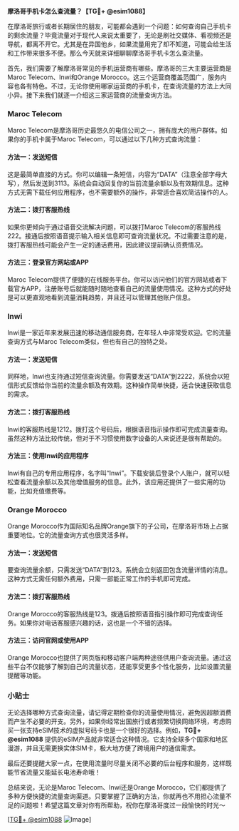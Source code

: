**摩洛哥手机卡怎么查流量？【TG💪+ @esim1088】**

在摩洛哥旅行或者长期居住的朋友，可能都会遇到一个问题：如何查询自己手机卡的剩余流量？毕竟流量对于现代人来说太重要了，无论是刷社交媒体、看视频还是导航，都离不开它。尤其是在异国他乡，如果流量用完了却不知道，可能会给生活和工作带来很多不便。那么今天就来详细聊聊摩洛哥手机卡怎么查流量。

首先，我们需要了解摩洛哥常见的手机运营商有哪些。摩洛哥的三大主要运营商是Maroc Telecom、Inwi和Orange Morocco。这三个运营商覆盖范围广，服务内容也各有特色。不过，无论你使用哪家运营商的手机卡，在查询流量的方法上大同小异。接下来我们就逐一介绍这三家运营商的流量查询方法。

### Maroc Telecom

Maroc Telecom是摩洛哥历史最悠久的电信公司之一，拥有庞大的用户群体。如果你的手机卡属于Maroc Telecom，可以通过以下几种方式查询流量：

#### 方法一：发送短信
这是最简单直接的方式。你可以编辑一条短信，内容为“DATA”（注意全部字母大写），然后发送到3113。系统会自动回复你的当前流量余额以及有效期信息。这种方式无需下载任何应用程序，也不需要额外的操作，非常适合喜欢简洁操作的人。

#### 方法二：拨打客服热线
如果你更倾向于通过语音交流解决问题，可以拨打Maroc Telecom的客服热线222。接通后按照语音提示输入相关信息即可查询流量状况。不过需要注意的是，拨打客服热线可能会产生一定的通话费用，因此建议提前确认资费情况。

#### 方法三：登录官方网站或APP
Maroc Telecom提供了便捷的在线服务平台。你可以访问他们的官方网站或者下载官方APP，注册账号后就能随时随地查看自己的流量使用情况。这种方式的好处是可以更直观地看到流量消耗趋势，并且还可以管理其他账户信息。

### Inwi

Inwi是一家近年来发展迅速的移动通信服务商，在年轻人中非常受欢迎。它的流量查询方式与Maroc Telecom类似，但也有自己的独特之处。

#### 方法一：发送短信
同样地，Inwi也支持通过短信查询流量。你需要发送“DATA”到2222，系统会以短信形式反馈给你当前的流量余额及有效期。这种操作简单快捷，适合快速获取信息的需求。

#### 方法二：拨打客服热线
Inwi的客服热线是1212。拨打这个号码后，根据语音指示操作即可完成流量查询。虽然这种方法比较传统，但对于不习惯使用数字设备的人来说还是很有帮助的。

#### 方法三：使用Inwi的应用程序
Inwi有自己的专用应用程序，名字叫“Inwi”。下载安装后登录个人账户，就可以轻松查看流量余额以及其他增值服务的信息。此外，该应用还提供了一些实用的功能，比如充值缴费等。

### Orange Morocco

Orange Morocco作为国际知名品牌Orange旗下的子公司，在摩洛哥市场上占据重要地位。它的流量查询方式也很灵活多样。

#### 方法一：发送短信
要查询流量余额，只需发送“DATA”到123。系统会立刻返回包含流量详情的消息。这种方式无需任何额外费用，只需一部能正常工作的手机即可完成。

#### 方法二：拨打客服热线
Orange Morocco的客服热线是123。拨通后按照语音指引操作即可完成查询任务。如果你对电话客服感兴趣的话，这也是一个不错的选择。

#### 方法三：访问官网或使用APP
Orange Morocco也提供了网页版和移动客户端两种途径供用户查询流量。通过这些平台不仅能够了解到自己的流量状态，还能享受更多个性化服务，比如设置流量提醒等功能。

### 小贴士

无论选择哪种方式查询流量，请记得定期检查你的流量使用情况，避免因超额消费而产生不必要的开支。另外，如果你经常出国旅行或者频繁切换网络环境，考虑购买一张支持eSIM技术的虚拟号码卡也是一个很好的选择。例如，**TG💪+ @esim1088** 提供的eSIM产品就非常适合这种情况。它支持全球多个国家和地区漫游，并且无需更换实体SIM卡，极大地方便了跨境用户的通信需求。

最后还要提醒大家一点，在使用流量时尽量关闭不必要的后台程序和服务，这样既能节省流量又能延长电池寿命哦！

总结来说，无论是Maroc Telecom、Inwi还是Orange Morocco，它们都提供了多种方便快捷的流量查询渠道。只要掌握了正确的方法，你就再也不用担心流量不足的问题啦！希望这篇文章对你有所帮助，祝你在摩洛哥度过一段愉快的时光～

[[TG💪+ @esim1088](https://t.me/s/esim1088) ![Image](https://i.postimg.cc/4NQfJmqS/Snipaste-2025-05-13-00-14-12.png)]